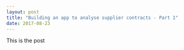 ```yaml
---
layout: post
title: "Building an app to analyse supplier contracts - Part 1"
date: 2017-08-23
---
```


This is the post
